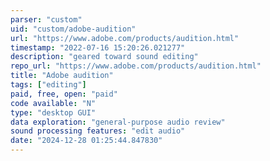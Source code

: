 ```yaml
---
parser: "custom"
uid: "custom/adobe-audition"
url: "https://www.adobe.com/products/audition.html"
timestamp: "2022-07-16 15:20:26.021277"
description: "geared toward sound editing"
repo_url: "https://www.adobe.com/products/audition.html"
title: "Adobe audition"
tags: ["editing"]
paid, free, open: "paid"
code available: "N"
type: "desktop GUI"
data exploration: "general-purpose audio review"
sound processing features: "edit audio"
date: "2024-12-28 01:25:44.847830"
---
```

